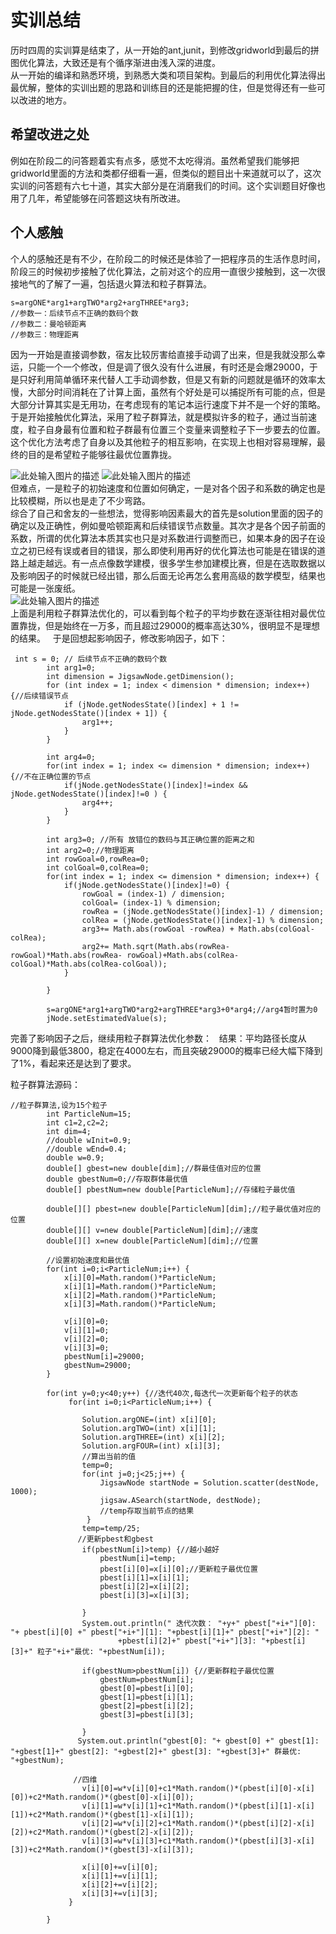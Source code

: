 
# 实训总结
历时四周的实训算是结束了，从一开始的ant,junit，到修改gridworld到最后的拼图优化算法，大致还是有个循序渐进由浅入深的进度。  
从一开始的编译和熟悉环境，到熟悉大类和项目架构。到最后的利用优化算法得出最优解，整体的实训出题的思路和训练目的还是能把握的住，但是觉得还有一些可以改进的地方。  
## 希望改进之处  
例如在阶段二的问答题着实有点多，感觉不太吃得消。虽然希望我们能够把gridworld里面的方法和类都仔细看一遍，但类似的题目出十来道就可以了，这次实训的问答题有六七十道，其实大部分是在消磨我们的时间。这个实训题目好像也用了几年，希望能够在问答题这块有所改进。
## 个人感触  
个人的感触还是有不少，在阶段二的时候还是体验了一把程序员的生活作息时间，阶段三的时候初步接触了优化算法，之前对这个的应用一直很少接触到，这一次很接地气的了解了一遍，包括退火算法和粒子群算法。
```
s=argONE*arg1+argTWO*arg2+argTHREE*arg3;
//参数一：后续节点不正确的数码个数
//参数二：曼哈顿距离
//参数三：物理距离
```
因为一开始是直接调参数，宿友比较厉害给直接手动调了出来，但是我就没那么幸运，只能一个一个修改，但是调了很久没有什么进展，有时还是会爆29000，于是只好利用简单循环来代替人工手动调参数，但是又有新的问题就是循环的效率太慢，大部分时间消耗在了计算上面，虽然有个好处是可以捕捉所有可能的点，但是大部分计算其实是无用功，在考虑现有的笔记本运行速度下并不是一个好的策略。  
于是开始接触优化算法，采用了粒子群算法，就是模拟许多的粒子，通过当前速度，粒子自身最有位置和粒子群最有位置三个变量来调整粒子下一步要去的位置。这个优化方法考虑了自身以及其他粒子的相互影响，在实现上也相对容易理解，最终的目的是希望粒子能够往最优位置靠拢。  

![此处输入图片的描述][1]
![此处输入图片的描述][2]  
但难点，一是粒子的初始速度和位置如何确定，一是对各个因子和系数的确定也是比较模糊，所以也是走了不少弯路。  
综合了自己和舍友的一些想法，觉得影响因素最大的首先是solution里面的因子的确定以及正确性，例如曼哈顿距离和后续错误节点数量。其次才是各个因子前面的系数，所谓的优化算法本质其实也只是对系数进行调整而已，如果本身的因子在设立之初已经有误或者目的错误，那么即使利用再好的优化算法也可能是在错误的道路上越走越远。有一点点像数学建模，很多学生参加建模比赛，但是在选取数据以及影响因子的时候就已经出错，那么后面无论再怎么套用高级的数学模型，结果也可能是一张废纸。  
![此处输入图片的描述][3]  
上面是利用粒子群算法优化的，可以看到每个粒子的平均步数在逐渐往相对最优位置靠拢，但是始终在一万多，而且超过29000的概率高达30%，很明显不是理想的结果。    
于是回想起影响因子，修改影响因子，如下：  
```
 int s = 0; // 后续节点不正确的数码个数
        int arg1=0;
        int dimension = JigsawNode.getDimension();
        for (int index = 1; index < dimension * dimension; index++) {//后续错误节点
            if (jNode.getNodesState()[index] + 1 != jNode.getNodesState()[index + 1]) {
                arg1++;
            }
        }
        
        int arg4=0;
        for(int index = 1; index <= dimension * dimension; index++) {//不在正确位置的节点
        	if(jNode.getNodesState()[index]!=index && jNode.getNodesState()[index]!=0 ) {
        		arg4++;
        	}
        }
       
    	int arg3=0; //所有 放错位的数码与其正确位置的距离之和
    	int arg2=0;//物理距离
    	int rowGoal=0,rowRea=0;
    	int colGoal=0,colRea=0;
    	for(int index = 1; index <= dimension * dimension; index++) {
    		if(jNode.getNodesState()[index]!=0) {
    			rowGoal = (index-1) / dimension;
        		colGoal= (index-1) % dimension;
        		rowRea = (jNode.getNodesState()[index]-1) / dimension;
        		colRea = (jNode.getNodesState()[index]-1) % dimension;
        		arg3+= Math.abs(rowGoal -rowRea) + Math.abs(colGoal-colRea);	
        		arg2+= Math.sqrt(Math.abs(rowRea- rowGoal)*Math.abs(rowRea- rowGoal)+Math.abs(colRea-colGoal)*Math.abs(colRea-colGoal));
    		}
    		
    	}
    	
    	s=argONE*arg1+argTWO*arg2+argTHREE*arg3+0*arg4;//arg4暂时置为0
    	jNode.setEstimatedValue(s);
```
完善了影响因子之后，继续用粒子群算法优化参数：  
结果：平均路径长度从9000降到最低3800，稳定在4000左右，而且突破29000的概率已经大幅下降到了1%，看起来还是达到了要求。  

粒子群算法源码：  
```
//粒子群算法,设为15个粒子
        int ParticleNum=15;
        int c1=2,c2=2;
        int dim=4;
        //double wInit=0.9;
        //double wEnd=0.4;
        double w=0.9;
        double[] gbest=new double[dim];//群最佳值对应的位置
        double gbestNum=0;//存取群体最优值
        double[] pbestNum=new double[ParticleNum];//存储粒子最优值
       
        double[][] pbest=new double[ParticleNum][dim];//粒子最优值对应的位置
        double[][] v=new double[ParticleNum][dim];//速度
        double[][] x=new double[ParticleNum][dim];//位置
        
        //设置初始速度和最优值
        for(int i=0;i<ParticleNum;i++) {
        	x[i][0]=Math.random()*ParticleNum;
        	x[i][1]=Math.random()*ParticleNum;
        	x[i][2]=Math.random()*ParticleNum;
        	x[i][3]=Math.random()*ParticleNum;
        	
        	v[i][0]=0;
        	v[i][1]=0;
        	v[i][2]=0;
        	v[i][3]=0;
        	pbestNum[i]=29000;
        	gbestNum=29000;
        }
        
        for(int y=0;y<40;y++) {//迭代40次,每迭代一次更新每个粒子的状态
        	 for(int i=0;i<ParticleNum;i++) {
             	
             	Solution.argONE=(int) x[i][0];
         	    Solution.argTWO=(int) x[i][1];
         	    Solution.argTHREE=(int) x[i][2];
         	    Solution.argFOUR=(int) x[i][3];
         	    //算出当前的值
         	    temp=0;
         	    for(int j=0;j<25;j++) {	
         		    JigsawNode startNode = Solution.scatter(destNode, 1000);
             		jigsaw.ASearch(startNode, destNode);
         		    //temp存取当前节点的结果
                 }
         	    temp=temp/25;
         	   //更新pbest和gbest
         	    if(pbestNum[i]>temp) {//越小越好
         	    	pbestNum[i]=temp;
         	    	pbest[i][0]=x[i][0];//更新粒子最优位置
         	    	pbest[i][1]=x[i][1];
         	    	pbest[i][2]=x[i][2];
         	    	pbest[i][3]=x[i][3];
         	    	
         	    }
         	    System.out.println(" 迭代次数： "+y+" pbest["+i+"][0]: "+ pbest[i][0] +" pbest["+i+"][1]: "+pbest[i][1]+" pbest["+i+"][2]: "
         	    		+pbest[i][2]+" pbest["+i+"][3]: "+pbest[i][3]+" 粒子"+i+"最优: "+pbestNum[i]);
         	    
         	    if(gbestNum>pbestNum[i]) {//更新群粒子最优位置
         	    	gbestNum=pbestNum[i];
         	    	gbest[0]=pbest[i][0];
         	    	gbest[1]=pbest[i][1];
         	    	gbest[2]=pbest[i][2];
         	    	gbest[3]=pbest[i][3];
         	    	
         	    }
         	   System.out.println("gbest[0]: "+ gbest[0] +" gbest[1]: "+gbest[1]+" gbest[2]: "+gbest[2]+" gbest[3]: "+gbest[3]+" 群最优: "+gbestNum);
         	    
         	  //四维
             	v[i][0]=w*v[i][0]+c1*Math.random()*(pbest[i][0]-x[i][0])+c2*Math.random()*(gbest[0]-x[i][0]);
             	v[i][1]=w*v[i][1]+c1*Math.random()*(pbest[i][1]-x[i][1])+c2*Math.random()*(gbest[1]-x[i][1]);
             	v[i][2]=w*v[i][2]+c1*Math.random()*(pbest[i][2]-x[i][2])+c2*Math.random()*(gbest[2]-x[i][2]);
             	v[i][3]=w*v[i][3]+c1*Math.random()*(pbest[i][3]-x[i][3])+c2*Math.random()*(gbest[3]-x[i][3]);
             	
             	x[i][0]+=v[i][0];
             	x[i][1]+=v[i][1];
             	x[i][2]+=v[i][2];
             	x[i][3]+=v[i][3];
             }
        	
        }
      
```

  [1]: http://imglf3.nosdn.127.net/img/Z281REhERnhNZld6azZkam4wSUVFZTluNEpmZ25OUkNKT0ZZWDVuQy95QmM4QXUrdC9iRWJ3PT0.png?imageView&thumbnail=500x0&quality=96&stripmeta=0
  [2]: http://imglf6.nosdn.127.net/img/Z281REhERnhNZld6azZkam4wSUVFVFJibytPRU9xS2Z1MS8yRndiZmY2d0pEdGMrU2E4UXpnPT0.png?imageView&thumbnail=500x0&quality=96&stripmeta=0
  [3]: http://imglf3.nosdn.127.net/img/Z281REhERnhNZlhtdG1NSnF0UVNocVk3QWk4d1FmajJtaFFNaDN3Q0I2Mk5jUnhaMk1UYjJRPT0.png?imageView&thumbnail=500x0&quality=96&stripmeta=0

